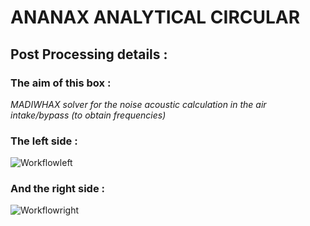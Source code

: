 # ANANAX ANALYTICAL CIRCULAR
## Post Processing details :
### The aim of this box :
*MADIWHAX solver for the noise acoustic calculation in the air intake/bypass (to obtain frequencies)*

### The left side :

![Workflowleft](https://user-images.githubusercontent.com/45098441/86544126-a703e680-bf24-11ea-998d-981204cad066.JPG)

### And the right side :

![Workflowright](https://user-images.githubusercontent.com/45098441/86544127-a79c7d00-bf24-11ea-87cd-4d665ef611f9.JPG)
